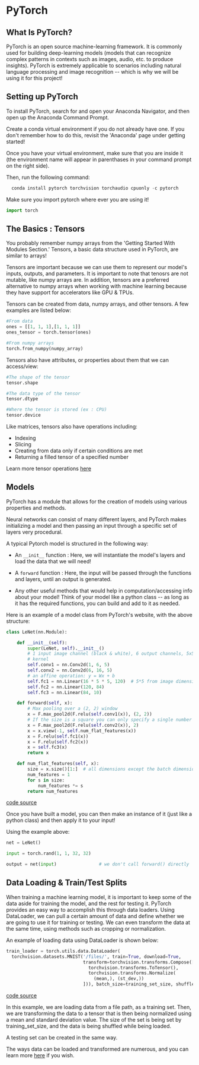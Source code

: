 # PyTorch

## What Is PyTorch?

PyTorch is an open source machine-learning framework.  It is commonly used for building deep-learning models (models that can recognize complex patterns in contexts such as images, audio, etc. to produce insights).  PyTorch is extremely applicable to scenarios including natural language processing and image recognition -- which is why we will be using it for this project!

## Setting up PyTorch

To install PyTorch, search for and open your Anaconda Navigator, and then open up the Anaconda Command Prompt.

Create a conda virtual environment if you do not already have one.  If you don't remember how to do this, revisit the 'Anaconda' page under getting started!

Once you have your virtual environment, make sure that you are inside it (the environment name will appear in parenthases in your command prompt on the right side).

Then, run the following command:

```python
  conda install pytorch torchvision torchaudio cpuonly -c pytorch
```

Make sure you import pytorch where ever you are using it!

```python
import torch
```

## The Basics : Tensors

You probably remember numpy arrays from the 'Getting Started With Modules Section.'  Tensors, a basic data structure used in PyTorch, are similar to arrays!

Tensors are important because we can use them to represent our model's inputs, outputs, and parameters.  It is important to note that tenosrs are not mutable, like numpy arrays are.  In addition, tensors are a preferred alternative to numpy arrays when working with machine learning because they have support for accelerators like GPU & TPUs.

Tensors can be created from data, numpy arrays, and other tensors.  A few examples are listed below:

```python
#From data
ones = [[1, 1, 1],[1, 1, 1]]
ones_tensor = torch.tensor(ones)

#From numpy arrays
torch.from_numpy(numpy_array)
```

Tensors also have attributes, or properties about them that we can access/view:

```python
#The shape of the tensor
tensor.shape

#The data type of the tensor
tensor.dtype

#Where the tensor is stored (ex : CPU)
tensor.device
```

Like matrices, tensors also have operations including:

- Indexing
- Slicing
- Creating from data only if certain conditions are met
- Returning a filled tensor of a specified number

Learn more tensor operations [here](https://pytorch.org/docs/stable/torch.html)

## Models

PyTorch has a module that allows for the creation of models using various properties and methods.

Neural networks can consist of many different layers, and PyTorch makes initializing a model and then passing an input through a specific set of layers very procedural.

A typical Pytorch model is structured in the following way:

- An `__init__` function : Here, we will instantiate the model's layers and load the data that we will need!

- A `forward` function : Here, the input will be passed through the functions and layers, until an output is generated.

- Any other useful methods that would help in computation/accessing info about your model! Think of your model like a python class -- as long as it has the required functions, you can build and add to it as needed.

Here is an example of a model class from PyTorch's website, with the above structure:

```python
class LeNet(nn.Module):

    def __init__(self):
        super(LeNet, self).__init__()
        # 1 input image channel (black & white), 6 output channels, 5x5 square convolution
        # kernel
        self.conv1 = nn.Conv2d(1, 6, 5)
        self.conv2 = nn.Conv2d(6, 16, 5)
        # an affine operation: y = Wx + b
        self.fc1 = nn.Linear(16 * 5 * 5, 120)  # 5*5 from image dimension
        self.fc2 = nn.Linear(120, 84)
        self.fc3 = nn.Linear(84, 10)

    def forward(self, x):
        # Max pooling over a (2, 2) window
        x = F.max_pool2d(F.relu(self.conv1(x)), (2, 2))
        # If the size is a square you can only specify a single number
        x = F.max_pool2d(F.relu(self.conv2(x)), 2)
        x = x.view(-1, self.num_flat_features(x))
        x = F.relu(self.fc1(x))
        x = F.relu(self.fc2(x))
        x = self.fc3(x)
        return x

    def num_flat_features(self, x):
        size = x.size()[1:]  # all dimensions except the batch dimension
        num_features = 1
        for s in size:
            num_features *= s
        return num_features

```
[code source](https://pytorch.org/tutorials/beginner/introyt/introyt1_tutorial.html#pytorch-models)

Once you have built a model, you can then make an instance of it (just like a python class) and then apply it to your input!

Using the example above:

```python
net = LeNet()

input = torch.rand(1, 1, 32, 32)   

output = net(input)                # we don't call forward() directly
```

## Data Loading & Train/Test Splits

When training a machine learning model, it is important to keep some of the data aside for training the model, and the rest for testing it.  PyTorch provides an easy way to accomplish this through data loaders.  Using DataLoader, we can pull a certain amount of data and define whether we are going to use it for training or testing.  We can even transform the data at the same time, using methods such as cropping or normalization.

An example of loading data using DataLoader is shown below:

```python
train_loader = torch.utils.data.DataLoader(
  torchvision.datasets.MNIST('/files/', train=True, download=True,
                             transform=torchvision.transforms.Compose([
                               torchvision.transforms.ToTensor(),
                               torchvision.transforms.Normalize(
                                 (mean,), (st_dev,))
                             ])), batch_size=training_set_size, shuffle=True)
```
[code source](https://pytorch.org/tutorials/beginner/introyt/introyt1_tutorial.html#pytorch-models)

In this example, we are loading data from a file path, as a training set.  Then, we are transforming the data to a tensor that is then being normalized using a mean and standard deviation value.  The size of the set is being set by training_set_size, and the data is being shuffled while being loaded.

A testing set can be created in the same way.

The ways data can be loaded and transformed are numerous, and you can learn more [here](https://pytorch.org/vision/stable/transforms.html) if you wish.